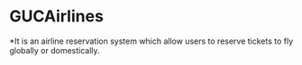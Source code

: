 # GUCAirlines
*It is an airline reservation system which allow users to reserve tickets to fly globally or domestically.
